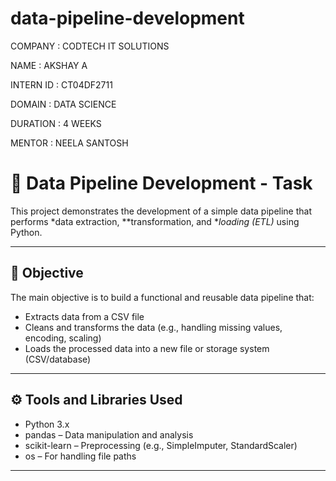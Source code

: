 # data-pipeline-development
COMPANY : CODTECH IT SOLUTIONS

NAME : AKSHAY A

INTERN ID : CT04DF2711

DOMAIN : DATA SCIENCE

DURATION : 4 WEEKS

MENTOR : NEELA SANTOSH

# 🔄 Data Pipeline Development - Task

This project demonstrates the development of a simple data pipeline that performs *data extraction, **transformation, and **loading (ETL)* using Python.

---

## 📌 Objective

The main objective is to build a functional and reusable data pipeline that:
- Extracts data from a CSV file
- Cleans and transforms the data (e.g., handling missing values, encoding, scaling)
- Loads the processed data into a new file or storage system (CSV/database)

---

## ⚙ Tools and Libraries Used

- Python 3.x
- pandas – Data manipulation and analysis
- scikit-learn – Preprocessing (e.g., SimpleImputer, StandardScaler)
- os – For handling file paths

---
